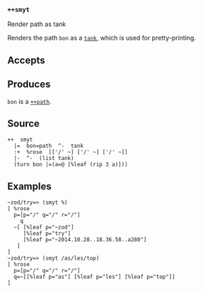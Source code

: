 ### `++smyt`

Render path as tank

Renders the path `bon` as a [`tank`](), which is used for
pretty-printing.

Accepts
-------

Produces
--------

`bon` is a [`++path`]().

Source
------

    ++  smyt
      |=  bon=path  ^-  tank
      :+  %rose  [['/' ~] ['/' ~] ['/' ~]]
      |-  ^-  (list tank)
      (turn bon |=(a=@ [%leaf (rip 3 a)]))

Examples
--------

    ~zod/try=> (smyt %)
    [ %rose
      p=[p="/" q="/" r="/"]
        q
      ~[ [%leaf p="~zod"]
         [%leaf p="try"] 
         [%leaf p="~2014.10.28..18.36.58..a280"]
       ]
    ]
    ~zod/try=> (smyt /as/les/top)
    [ %rose
      p=[p="/" q="/" r="/"]
      q=~[[%leaf p="as"] [%leaf p="les"] [%leaf p="top"]]
    ]



